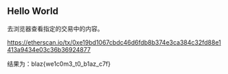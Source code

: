 ## Hello World

去浏览器查看指定的交易中的内容。

https://etherscan.io/tx/0xe19bd1067cbdc46d6fdb8b374e3ca384c32fd88e1413a9434e03c36b36924877

结果为：blaz{we1c0m3_t0_b1az_c7f}